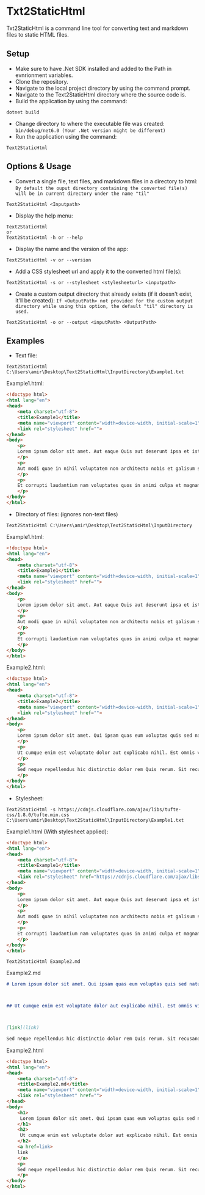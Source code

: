 # Txt2StaticHtml

Txt2StaticHtml is a command line tool for converting text and markdown files to static HTML files. 

## Setup

- Make sure to have .Net SDK installed and added to the Path in evnrionment variables.
- Clone the repository.
- Navigate to the local project directory by using the command prompt.
- Navigate to the Text2StaticHtml directory where the source code is.
- Build the application by using the command:
```
dotnet build
```
- Change directory to where the executable file was created: `bin/debug/net6.0 (Your .Net version might be different)`
- Run the application using the command:
```
Text2StaticHtml
```

## Options & Usage

- Convert a single file, text files, and markdown files in a directory to html: `By default the ouput directory containing the converted file(s) will be in current directory under the name "til"`
```
Text2StaticHtml <Inputpath>
```
- Display the help menu:
```
Text2StaticHtml
or
Text2StaticHtml -h or --help
```
- Display the name and the version of the app:
```
Text2StaticHtml -v or --version
```
- Add a CSS stylesheet url and apply it to the converted html file(s):
```
Text2StaticHtml -s or --stylesheet <stylesheeturl> <inputpath>
```
- Create a custom output directory that already exists (if it doesn't exist, it'll be created): `If <OutputPath> not provided for the custom output directory while using this option, the default "til" directory is used.`
```
Text2StaticHtml -o or --output <inputPath> <OutputPath>
```

## Examples
- Text file:
```
Text2StaticHtml C:\Users\amir\Desktop\Text2StaticHtml\InputDirectory\Example1.txt
```
Example1.html:
```html
<!doctype html>
<html lang="en">
<head>
	<meta charset="utf-8">
	<title>Example1</title>
	<meta name="viewport" content="width=device-width, initial-scale=1">
	<link rel="stylesheet" href="">
</head>
<body>
	<p>
	Lorem ipsum dolor sit amet. Aut eaque Quis aut deserunt ipsa et iste cumque in beatae culpa ut architecto consequatur qui numquam dolorem aut magnam assumenda. Id eligendi laudantium eum atque sint sit cumque possimus eos quaerat sunt non architecto commodi et fugit excepturi ut harum animi? Non rerum tenetur eum quaerat aliquid a explicabo quaerat At rerum dolor ab aliquid itaque.
	</p>
	<p>
	Aut modi quae in nihil voluptatem non architecto nobis et galisum saepe et dolorem voluptate est eligendi molestias. Non beatae eius et vero dicta ut esse impedit rem quis excepturi.
	</p>
	<p>
	Et corrupti laudantium nam voluptates quos in animi culpa et magnam officiis sit delectus error et omnis rerum vel dolorem ipsam? Id eligendi consequatur sit ipsa similique qui excepturi earum est nostrum voluptatum. Et veritatis eligendi et odit magnam aut velit voluptas non molestiae iste hic nisi soluta aut omnis aperiam ut dolores dolor!
	</p>
</body>
</html>
```
- Directory of files: (ignores non-text files)
```
Text2StaticHtml C:\Users\amir\Desktop\Text2StaticHtml\InputDirectory
```
Example1.html:
```html
<!doctype html>
<html lang="en">
<head>
	<meta charset="utf-8">
	<title>Example1</title>
	<meta name="viewport" content="width=device-width, initial-scale=1">
	<link rel="stylesheet" href="">
</head>
<body>
	<p>
	Lorem ipsum dolor sit amet. Aut eaque Quis aut deserunt ipsa et iste cumque in beatae culpa ut architecto consequatur qui numquam dolorem aut magnam assumenda. Id eligendi laudantium eum atque sint sit cumque possimus eos quaerat sunt non architecto commodi et fugit excepturi ut harum animi? Non rerum tenetur eum quaerat aliquid a explicabo quaerat At rerum dolor ab aliquid itaque.
	</p>
	<p>
	Aut modi quae in nihil voluptatem non architecto nobis et galisum saepe et dolorem voluptate est eligendi molestias. Non beatae eius et vero dicta ut esse impedit rem quis excepturi.
	</p>
	<p>
	Et corrupti laudantium nam voluptates quos in animi culpa et magnam officiis sit delectus error et omnis rerum vel dolorem ipsam? Id eligendi consequatur sit ipsa similique qui excepturi earum est nostrum voluptatum. Et veritatis eligendi et odit magnam aut velit voluptas non molestiae iste hic nisi soluta aut omnis aperiam ut dolores dolor!
	</p>
</body>
</html>
```
Example2.html:
```html
<!doctype html>
<html lang="en">
<head>
	<meta charset="utf-8">
	<title>Example2</title>
	<meta name="viewport" content="width=device-width, initial-scale=1">
	<link rel="stylesheet" href="">
</head>
<body>
	<p>
	Lorem ipsum dolor sit amet. Qui ipsam quas eum voluptas quis sed natus rerum. Ut modi consequatur id corporis quisquam vel quia esse non cumque nemo. Eos vero nostrum aut repudiandae molestiae et sint aliquam! Eos cumque praesentium vel sint exercitationem sed magnam autem sit quidem voluptatem et fuga doloremque.
	</p>
	<p>
	Ut cumque enim est voluptate dolor aut explicabo nihil. Est omnis vitae qui molestias magnam eos iure dolorum eos repellendus repellat et magnam optio? Et perferendis quasi ea voluptatem adipisci quo architecto porro! Et ipsum minus et quae consequuntur et similique veritatis et deserunt molestias qui corporis distinctio rem voluptas enim!
	</p>
	<p>
	Sed neque repellendus hic distinctio dolor rem Quis rerum. Sit recusandae accusamus ut laborum ipsam ut aliquid sint. Sed dolor animi vel deserunt velit et galisum molestiae vel labore quaerat id distinctio aliquid.
	</p>
</body>
</html>
```
- Stylesheet:
```
Text2StaticHtml -s https://cdnjs.cloudflare.com/ajax/libs/tufte-css/1.8.0/tufte.min.css C:\Users\amir\Desktop\Text2StaticHtml\InputDirectory\Example1.txt
```
Example1.html (With stylesheet applied):
```html
<!doctype html>
<html lang="en">
<head>
	<meta charset="utf-8">
	<title>Example1</title>
	<meta name="viewport" content="width=device-width, initial-scale=1">
	<link rel="stylesheet" href="https://cdnjs.cloudflare.com/ajax/libs/tufte-css/1.8.0/tufte.min.css">
</head>
<body>
	<p>
	Lorem ipsum dolor sit amet. Aut eaque Quis aut deserunt ipsa et iste cumque in beatae culpa ut architecto consequatur qui numquam dolorem aut magnam assumenda. Id eligendi laudantium eum atque sint sit cumque possimus eos quaerat sunt non architecto commodi et fugit excepturi ut harum animi? Non rerum tenetur eum quaerat aliquid a explicabo quaerat At rerum dolor ab aliquid itaque.
	</p>
	<p>
	Aut modi quae in nihil voluptatem non architecto nobis et galisum saepe et dolorem voluptate est eligendi molestias. Non beatae eius et vero dicta ut esse impedit rem quis excepturi.
	</p>
	<p>
	Et corrupti laudantium nam voluptates quos in animi culpa et magnam officiis sit delectus error et omnis rerum vel dolorem ipsam? Id eligendi consequatur sit ipsa similique qui excepturi earum est nostrum voluptatum. Et veritatis eligendi et odit magnam aut velit voluptas non molestiae iste hic nisi soluta aut omnis aperiam ut dolores dolor!
	</p>
</body>
</html>
```
```
Text2StaticHtml Example2.md
```
Example2.md
```md 
# Lorem ipsum dolor sit amet. Qui ipsam quas eum voluptas quis sed natus rerum. Ut modi consequatur id corporis quisquam vel quia esse non cumque nemo. Eos vero nostrum aut repudiandae molestiae et sint aliquam! Eos cumque praesentium vel sint exercitationem sed magnam autem sit quidem voluptatem et fuga doloremque.



## Ut cumque enim est voluptate dolor aut explicabo nihil. Est omnis vitae qui molestias magnam eos iure dolorum eos repellendus repellat et magnam optio? Et perferendis quasi ea voluptatem adipisci quo architecto porro! Et ipsum minus et quae consequuntur et similique veritatis et deserunt molestias qui corporis distinctio rem voluptas enim!



[link](link)

Sed neque repellendus hic distinctio dolor rem Quis rerum. Sit recusandae accusamus ut laborum ipsam ut aliquid sint. Sed dolor animi vel deserunt velit et galisum molestiae vel labore quaerat id distinctio aliquid.
```
Example2.html
```html
<!doctype html>
<html lang="en">
<head>
	<meta charset="utf-8">
	<title>Example2.md</title>
	<meta name="viewport" content="width=device-width, initial-scale=1">
	<link rel="stylesheet" href="">
</head>
<body>
	<h1>
	 Lorem ipsum dolor sit amet. Qui ipsam quas eum voluptas quis sed natus rerum. Ut modi consequatur id corporis quisquam vel quia esse non cumque nemo. Eos vero nostrum aut repudiandae molestiae et sint aliquam! Eos cumque praesentium vel sint exercitationem sed magnam autem sit quidem voluptatem et fuga doloremque.
	</h1>
	<h2>
	 Ut cumque enim est voluptate dolor aut explicabo nihil. Est omnis vitae qui molestias magnam eos iure dolorum eos repellendus repellat et magnam optio? Et perferendis quasi ea voluptatem adipisci quo architecto porro! Et ipsum minus et quae consequuntur et similique veritatis et deserunt molestias qui corporis distinctio rem voluptas enim!
	</h2>
	<a href=link>
	link
	</a>
	<p>
	Sed neque repellendus hic distinctio dolor rem Quis rerum. Sit recusandae accusamus ut laborum ipsam ut aliquid sint. Sed dolor animi vel deserunt velit et galisum molestiae vel labore quaerat id distinctio aliquid.
	</p>
</body>
</html>
```
